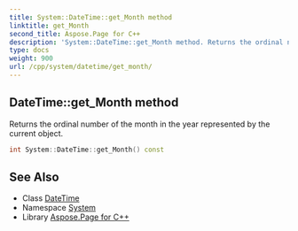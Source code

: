 ```yaml
---
title: System::DateTime::get_Month method
linktitle: get_Month
second_title: Aspose.Page for C++
description: 'System::DateTime::get_Month method. Returns the ordinal number of the month in the year represented by the current object in C++.'
type: docs
weight: 900
url: /cpp/system/datetime/get_month/
---
```

## DateTime::get_Month method


Returns the ordinal number of the month in the year represented by the current object.

```cpp
int System::DateTime::get_Month() const
```

## See Also

* Class [DateTime](../)
* Namespace [System](../../)
* Library [Aspose.Page for C++](../../../)
